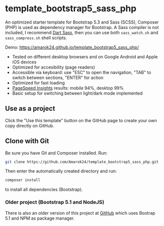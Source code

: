 # template_bootstrap5_sass_php

An optimized starter template for Bootstrap 5.3 and Sass (SCSS), Composer (PHP)
is used as dependency manager for Bootstrap. A Sass compiler is not included, I
recommend [Dart Sass](https://github.com/sass/dart-sass/releases), then you can
use both `sass_watch.sh` and `sass_compress.sh` shell scripts.

Demo: https://amarok24.github.io/template_bootstrap5_sass_php/

- Tested on different desktop browsers and on Google Android and Apple iOS
  devices
- Optimized for accesibility (page readers)
- Accessible via keyboard: use "ESC" to open the navigation, "TAB" to switch
  between sections, "ENTER" for action
- Optimized for fast loading
- [PageSpeed Insights](https://developers.google.com/speed/pagespeed/insights/)
  results: mobile 94%, desktop 99%
- Basic setup for switching between light/dark mode implemented

## Use as a project

Click the "Use this template" button on the GitHub page to create your own copy
directly on GitHub.

## Clone with Git

Be sure you have Git and Composer installed. Run:

```sh
git clone https://github.com/Amarok24/template_bootstrap5_sass_php.git
```

Then enter the automatically created directory and run:

```sh
composer install
```

to install all dependencies (Bootstrap).

### Older project (Bootstrap 5.1 and NodeJS)

There is also an older version of this project at
[GitHub](https://github.com/Amarok24/template-bootstrap-sass) which uses Bootrap
5.1 and NPM as package manager.

